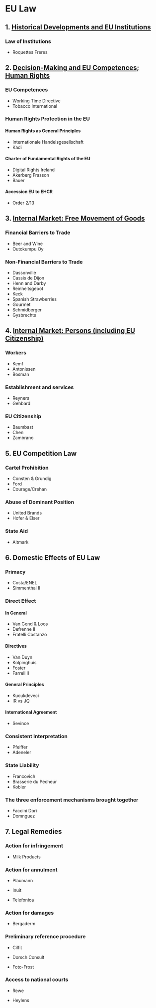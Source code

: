 # EU Law

## 1. [Historical Developments and EU Institutions](1.%20historical.md) 

### Law of Institutions

 * Roquettes Freres

## 2. [Decision-Making and EU Competences; Human Rights](2.%20decisions.md) 

### EU Competences

 * Working Time Directive
 * Tobacco International

### Human Rights Protection in the EU

#### Human Rights as General Principles

 * Internationale Handelsgesellschaft
 * Kadi

#### Charter of Fundamental Rights of the EU

 * Digital Rights Ireland
 * Akerberg Frasson
 * Bauer

#### Accession EU to EHCR

 * Order 2/13

## 3. [Internal Market: Free Movement of Goods](3.%goods.md) 

### Financial Barriers to Trade

 * Beer and Wine
 * Outokumpu Oy

### Non-Financial Barriers to Trade

 * Dassonville
 * Cassis de Dijon
 * Henn and Darby
 * Reinheitsgebot
 * Keck
 * Spanish Strawberries
 * Gourmet
 * Schmidberger
 * Gysbrechts

## 4. [Internal Market: Persons (including EU Citizenship)](4.%persons.md)

### Workers

 * Kemf
 * Antonissen
 * Bosman

### Establishment and services
 
 * Reyners
 * Gehbard

### EU Citizenship

 * Baumbast
 * Chen
 * Zambrano

## 5. EU Competition Law

### Cartel Prohibition

 * Consten & Grundig
 * Ford
 * Courage/Crehan

### Abuse of Dominant Position

 * United Brands
 * Hofer & Elser

### State Aid

 * Altmark

## 6. Domestic Effects of EU Law

### Primacy

 * Costa/ENEL
 * Simmenthal II

### Direct Effect

#### In General

 * Van Gend & Loos
 * Defrenne II
 * Fratelli Costanzo

#### Directives

 * Van Duyn
 * Kolpinghuis
 * Foster
 * Farrell II

#### General Principles

 * Kucukdeveci
 * IR vs JQ

#### International Agreement

 * Sevince

### Consistent Interpretation
 
 * Pfeiffer
 * Adeneler
 
### State Liability

 * Francovich
 * Brasserie du Pecheur
 * Kobler

### The three enforcement mechanisms brought together

 * Faccini Dori
 * Domnguez

## 7. Legal Remedies

### Action for infringement

 * Milk Products

### Action for annulment

 * Plaumann

 * Inuit

 * Telefonica

### Action for damages

 * Bergaderm

### Preliminary reference procedure

 * Cilfit

 * Dorsch Consult

 * Foto-Frost

### Access to national courts

 * Rewe

 * Heylens
